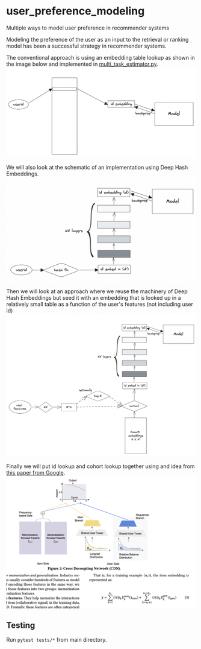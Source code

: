 # user_preference_modeling

Multiple ways to model user preference in recommender systems

Modeling the preference of the user as an input to the retrieval or ranking model has been a successful strategy in recommender systems.

The conventional approach is using an embedding table lookup as shown in the image below and implemented in [multi_task_estimator.py](./src/multi_task_estimator.py).
![Fig 1: user_id_embedding_lookup](./images/user_id_embedding_lookup.png)

We will also look at the schematic of an implementation using Deep Hash Embeddings.
![Fig 2: deep_hash_embeddings](./images/deep_hash_embeddings.png)

Then we will look at an approach where we reuse the machinery of Deep Hash Embeddings but seed it with an embedding that is looked up in a relatively small table as a function of the user's features (not including user id)
![Fig 3: user_feature_based_lookup](./images/user_feature_based_lookup.png)

Finally we will put id lookup and cohort lookup together using and idea from [this paper from Google](https://arxiv.org/abs/2210.14309).
![Fig 4: Memorization vs Generalization](./images/memorization_vs_generalization.png)

## Testing

Run `pytest tests/*` from main directory.